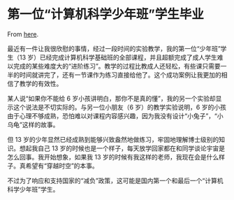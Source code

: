 # 第一位“计算机科学少年班”学生毕业

From [here](https://yinwang1.substack.com/p/cs-youth).

最近有一件让我很欣慰的事情，经过一段时间的实验教学，我的第一位“少年班”学生（13 岁）已经完成计算机科学基础班的全部课程，并且超额完成了成人学生难以完成的某些难度大的“进阶练习”。教学的过程比教成人还轻松，有些课只需要一半的时间就讲完了，还有一节课作为练习直接给他了。这个成功案例让我更加的相信了教学的有效性。

某人说“如果你不能给 6 岁小孩讲明白，那你不是真的懂”，我的另一个实验却显示这个说法是不切实际的。与另一位小朋友（6 岁）的教学实验说明，6 岁的小孩由于心理不够成熟，恐怕难以对课程内容感兴趣，因为我没有设计“小兔子”，“小乌龟”这样的故事。

但 13 岁的少年显然已经成熟到能够兴致盎然地做练习，牢固地理解博士级别的知识。想起我自己 13 岁的时候也是一个样子，每天放学回家都在和同学谈论宇宙是怎么回事。我开始想象，如果我 13 岁的时候有我这样的老师，我现在会是什么样子。真希望有“穿越时空”的本事。

不过为了响应和支持国家的“减负”政策，这可能是国内第一个和最后一个“计算机科学少年班”学生。

